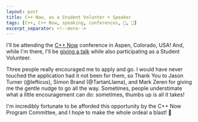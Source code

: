 ```yaml
---
layout: post
title: C++ Now, as a Student Volunter + Speaker
tags: [C++, C++ Now, speaking, conferences, 🤝, 📣]
excerpt_separator: <!--more-->
---
```


I'll be attending the [C++ Now](http://cppnow.org/) conference in Aspen, Colorado, USA! And, while I'm there, I'll be [giving a talk](http://sched.co/EJjw) while also participating as a Student Volunteer.

<!--more-->

Three people really encouraged me to apply and go. I would have never touched the application had it not been for them, so Thank You to Jason Turner (@lefticus), Simon Brand (@TartanLlama), and Mark Zeren for giving me the gentle nudge to go all the way. Sometimes, people understimate what a little encouragement can do: sometimes, thumbs up is all it takes!

I'm incredibly fortunate to be afforded this opportunity by the C++ Now Program Committee, and I hope to make the whole ordeal a blast! 🎉
